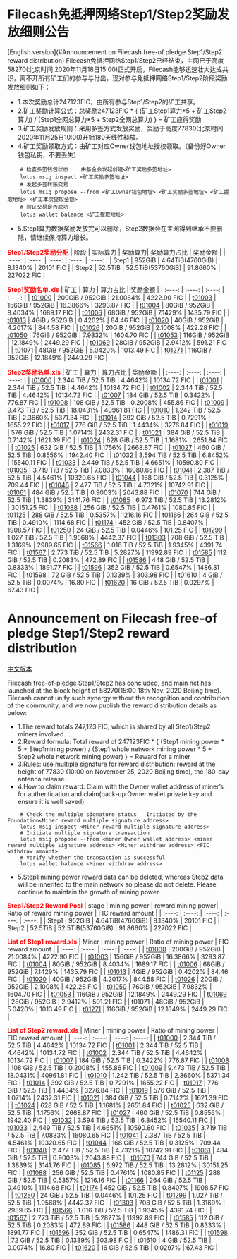 # Filecash免抵押网络Step1/Step2奖励发放细则公告
[English version](#Announcement on Filecash free-of pledge Step1/Step2 reward distribution)
Filecash免抵押网络Step1/Step2已经结束，主网已于高度58270(北京时间 2020年11月18日15:00)正式开启，Filecash能够迅速壮大达成共识，离不开所有矿工们的参与与付出，现对参与免抵押网络Step1/Step2阶段奖励发放细则如下：
- 1.本次奖励总计247123FIC，由所有参与Step1/Step2的矿工共享。
- 2.矿工奖励计算公式：总奖励247123FIC \* { (矿工Step1算力\*5 + 矿工Step2算力) / (Step1全网总算力\*5 + Step2全网总算力) } = 矿工应得奖励 
- 3.矿工奖励发放规则：采用多签方式发放奖励，奖励于高度77830(北京时间 2020年11月25日10:00)开始180天线性释放。
- 4.矿工奖励领取方式：由矿工对应Owner钱包地址授权领取。（备份好Owner钱包私钥，不要丢失）
```
    # 检查多签钱包状态    由基金会发起创建<矿工奖励多签地址>
    lotus msig inspect <矿工奖励多签地址>
    # 发起多签转账交易
    lotus msig propose --from <矿工Owner钱包地址> <矿工奖励多签地址> <矿工提取地址> <矿工本次提取金额>
    # 验证交易是否成功
    lotus wallet balance <矿工提取地址>
```
- 5.Step1算力数据奖励发放完可以删除，Step2数据会在主网得到继承不要删除，请继续保持算力增长。

<font color='red'> **Step1/Step2奖励分配** </font>
| 阶段 | 实际算力 | 奖励算力| 奖励算力占比 | 奖励金额 |
| :----: | :----: | :----: | :----: | :----: |
| Step1 | 952GiB | 4.64TiB(4760GiB) | 8.1340% | 20101 FIC |
| Step2 | 52.5TiB | 52.5TiB(53760GiB) | 91.8660% | 227022 FIC |

<font color='red'> **Step1奖励名单.xls** </font>
| 矿工 | 算力 | 算力占比 | 奖励金额 |
| :----: | :----: | :----: | :----: |
| [t01000](t3sfaxzmnhqim5sdpi4trk2idd7btbbz5s43hrivqh3vemfqg2okmpvksu5e5cfhvlo6n7yaweutuy5d4wmrbq) | 200GiB / 952GiB | 21.0084% | 4222.90 FIC |
| [t01003](t3sg75u7lyffzj26g7v7ayy7hyd3c6vl3q73wqkupusnedxy5wwjaoviekuykvlbglbypb74bzb2t3fca4ulia) | 156GiB / 952GiB | 16.3866% | 3293.87 FIC |
| [t01004](t3wspwousyffohqyk37zemlagcuwmnuvxxq7wokanb3g3zrg2x3ikemyiuzrtmivfk2gsd5xgmwd2x3lo2uzua) | 80GiB / 952GiB | 8.4034% | 1689.17 FIC |
| [t01006](t3w77okjd43oi2znt556hro66he34xjflkpzx7fgdown4mmufo7msfugfuqszcqki6n4an5jz36jtacshvjvlq) | 68GiB / 952GiB | 7.1429% | 1435.79 FIC |
| [t01013](t3ucvwuznc6usaowcqcldyyjhjxycv6piaj23dbyml4imb7djewxrabs6m62ukdts6c35nbo6mfe4cuijg5ptq) | 4GiB / 952GiB | 0.4202% | 84.46 FIC |
| [t01020](t3wu3lv6z2io57mbzd7khrgp6qfskzx2sheoktfjqinvwg5ytthnlgj7w3xoebfqoaoyffi2mt5jutvh3w3wsa) | 40GiB / 952GiB | 4.2017% | 844.58 FIC |
| [t01026](t3syvyrjg2f5sjph3pv7dtb2boffinyfbsuqekwib2t2nzpofasaypwjxlxueapho6qzzjepzaghjjbc3h2a5q) | 20GiB / 952GiB | 2.1008% | 422.28 FIC |
| [t01050](t3um6uroamrzsyijvcgyupuatqpbt4k3tqlq3j67dycv4fy7nup3yg7ps75y5yqwmkpqmxy34fqzvmgvjndc3q) | 76GiB / 952GiB | 7.9832% | 1604.70 FIC |
| [t01053](t3xbxicx7573x33xivdcglt3hid5hhw3j7eidzomtqhh3sjbpitivzihbc25pafarzfj3zkytz7sqr4t6tqnga) | 116GiB / 952GiB | 12.1849% | 2449.29 FIC |
| [t01069](t3rtiahhnskiqwrgxrezd3klnqs2fg32fnqvtyu2i2uj7hzcbz2teah2aj5edwbyjct6qq7nnwmcrv7u3fkk7q) | 28GiB / 952GiB | 2.9412% | 591.21 FIC |
| t01071 | 48GiB / 952GiB | 5.0420% | 1013.49 FIC |
| [t01271](t3q7evyceeogbr3tf4f6y6ewg7ziiypwyq5s5oabe56byxdoyxtkk5gfjifcjodlptihan6zhz2xsmpso4cjxa) | 116GiB / 952GiB | 12.1849% | 2449.29 FIC |



<font color='red'> **Step2奖励名单.xls** </font>
| 矿工 | 算力 | 算力占比 | 奖励金额 |
| :----: | :----: | :----: | :----: |
| [t01000](t3sfaxzmnhqim5sdpi4trk2idd7btbbz5s43hrivqh3vemfqg2okmpvksu5e5cfhvlo6n7yaweutuy5d4wmrbq) | 2.344 TiB / 52.5 TiB | 4.4642% | 10134.72 FIC |
| [t01001](t3wltd7baxkdapvgiwanekul2sobtfzdc36vrecm2it3ebfwxt2eathk6ecigumv76pu767xkky4qg5xurmlnq) | 2.344 TiB / 52.5 TiB | 4.4642% | 10134.72 FIC |
| [t01002](t3szmtx2vplkdlm6rmvhksxxub3i76d3uoy3pjxypmx4apxrw456agm53ortsid527k7jqtvugo6zd6mc3khja) | 2.344 TiB / 52.5 TiB | 4.4642% | 10134.72 FIC |
| [t01007](t3wapsoxsc5naclbw7p2mngrdweundxuee3wzkgyjvjbsemxqw3fn2lxezlqthegnnbcydakx3emfav3izk7la) | 184 GiB / 52.5 TiB | 0.3422% | 776.87 FIC |
| [t01008](t3te35qp3eht4grbioph4h7oezbkk4pexoagn3aedbhgltavne6z3vgxzcrd63qf3pwa22n2awtpysygqzoeha) | 108 GiB / 52.5 TiB | 0.2008% | 455.86 FIC |
| [t01009](t3ufv77l4gubomuzuchgahs5de5o7kfam3oysknveyygcqoh4cn23aoubn4fwd2y72ph2mavlbjwt4ihgkkynq) | 9.473 TiB / 52.5 TiB | 18.0431% | 40961.81 FIC |
| [t01010](t3r2env6bky6i5xv5xo4vyhmmiurfpglu3jqh57lz5pkzjdhivgebrskw34mobrbls4jmk5lpxauzucfc63ysq) | 1.242 TiB / 52.5 TiB | 2.3660% | 5371.34 FIC |
| [t01014](t3srxuqd6khbbhwlx7tmtfreoxjacyivc7j3brk7pptluyfuh7smcqtlpzecavopyox76rrrvown6rwyaz6rha) | 392 GiB / 52.5 TiB | 0.7291% | 1655.22 FIC |
| [t01017](t3rd5wt3nbtolapaitecain4k4lfjkipsgjgoocwfhobuansjsewoc6bcjvtpyxsv6idwxejcrdqe6tnv2ilta) | 776 GiB / 52.5 TiB | 1.4434% | 3276.84 FIC |
| [t01019](t3wzhghdjyfrqtaxb6fqehyrxbyddks24bcmb5qnfnbsclujmz3mgwfcntnizbz75gvrlzibwnm4aeeiz224lq) | 576 GiB / 52.5 TiB | 1.0714% | 2432.31 FIC |
| [t01021](t3qe5izq5ehykaznz6z5jgrhmgroclwrqojfqgb4bba576ums6ada6lzqtxv2opgvg33q7c7ctd7clqob5djwa) | 384 GiB / 52.5 TiB | 0.7142% | 1621.39 FIC |
| [t01024](t3uubx3tyiipxwe4zatlyyjn7uv7brystacw4nlimbp76k3pyy5xwxdqov4ed56ce2a5js47b5jd5pbbpxc4ra) | 628 GiB / 52.5 TiB | 1.1681% | 2651.84 FIC |
| [t01025](t3r3hbmp5vnmcth6e322v4ofaishwmgezihp3phqi6ujvxnqajfcbilyysimiijseaojohnl2n3gsociwxjnla) | 632 GiB / 52.5 TiB | 1.1756% | 2668.87 FIC |
| [t01027](t3rskmjdb44fj56n6lmmt4scjw7jurg6aoxs7247ntw5a2kxbegknc6ot4nzfgxjfhqctw3khkrdbo5xc7f77a) | 460 GiB / 52.5 TiB | 0.8556% | 1942.40 FIC |
| [t01032](t3xcaxqcyo22vgcgcp4ozcfu43afjcr4hshz7qjttyuajn3gaulue3lhyuwzkkygs4vweonfkpxa6fkrch3nza) | 3.594 TiB / 52.5 TiB | 6.8452% | 15540.11 FIC |
| [t01033](t3v2ikauf6i3bedjswfpoqu33fmo3zia65hml2lzkxtvshesxxd2eygrzml26sf27l4xnugf6fakneihis2aiq) | 2.449 TiB / 52.5 TiB | 4.6651% | 10590.80 FIC |
| [t01035](t3w37cb25yepuuhgm5gdilbxqyx2tcl63fju6elnhylfxpylkmcjipsf3vqpsvel5ffqgodkx5mnbphmanov3a) | 3.719 TiB / 52.5 TiB | 7.0833% | 16080.65 FIC |
| [t01041](t3rwrzsynvvsb5mkzhi6af7vzt4sijgsldhxzz45d6ydiio6ae2xm264qhfo6eg5jiqb3jzhybbixp27yorj4q) | 2.387 TiB / 52.5 TiB | 4.5461% | 10320.65 FIC |
| [t01044](t3r2nxi7v6s3gofz4ezr2baqhlgsyokqpy2qxfplf3dne3n77sswevxdm5vi2dccdhnqlnoa36x4nu22p3edva) | 168 GiB / 52.5 TiB | 0.3125% | 709.44 FIC |
| [t01048](t3ra5cmeb77dc4dwoa2levmtxvh55c3de4kmz24k4aakg3xjly5q3emavemgjycoq436oovpp3wf6o2ejdc4nq) | 2.477 TiB / 52.5 TiB | 4.7321% | 10742.91 FIC |
| [t01061](t3urfp5l764nr7xx4eoionp7cvf3xadbtghg4wus3m6tk2w3pci4zxzfg5bu55hqr2io2ur4dj4i2umnrsjmga) | 484 GiB / 52.5 TiB | 0.9003% | 2043.88 FIC |
| [t01070](t3rxhuk3qs7bpoencz5dkktoeawby3y2se57qojs3oa7rpd75xamya4iv4rskadmcexbdlvv33m4fo7zjjiyra) | 744 GiB / 52.5 TiB | 1.3839% | 3141.76 FIC |
| [t01085](t3ugok5c4acoy5ulr3tixf7yx75dkm2vynba3o4sbkc5jbbip5nsoi5oml5zlhg7qalxdkquygu22uycxfn35a) | 6.972 TiB / 52.5 TiB | 13.2812% | 30151.25 FIC |
| [t01088](t3q42ytsont3hdtxhlcswpqkwqcy7dlklgwss267onawnn5vnpalyxu6fu42znq7esrrgr3peuuh35prtwsqtq) | 256 GiB / 52.5 TiB | 0.4761% | 1080.85 FIC |
| [t01125](t3wxdiwxvo2iowxzj4n4tihy5se3ekdbiuuz3cm2vbclx4xm2oje7avzgdyc6yuo2ubeh3ppyqmf42o7hqmkoq) | 288 GiB / 52.5 TiB | 0.5357% | 1216.16 FIC |
| [t01166](t3ubuw2ofm6lmqtmv5tcjs6okgx57gey5sy37376s6uqgmckcn27cler4ixbzutbmflz2ozhmx6nzsozql4paa) | 264 GiB / 52.5 TiB | 0.4910% | 1114.68 FIC |
| [t01174](t3r4kbntttc7gz64wofa4kngyk6t6vunozke3toswebxv443c4rlgs4557y5lxtnjen3of2nxjfuo7mbetiv7q) | 452 GiB / 52.5 TiB | 0.8407% | 1908.57 FIC |
| [t01250](t3xg5a7fcfav66kltwexgxq7qlmabkh4pedto4i2dzo2nchz3acnexnzegd35jauxqgs7p55jk4ie2yp3oblda) | 24 GiB / 52.5 TiB | 0.0446% | 101.25 FIC |
| [t01299](t3r3rzyfpta47k6jkmgo7od54t5sfhprfm3rjjhin34knecq2ixzgkc32oqok7y5zlble7l7kohvfyrelkw7tq) | 1.027 TiB / 52.5 TiB | 1.9568% | 4442.37 FIC |
| [t01303](t3un2lk47evqj3piwecohrnir642cpklrf5wovb6bifks257jystvfmfscdjgs7efrkqxerdeltkiqo7rzts4a) | 708 GiB / 52.5 TiB | 1.3169% | 2989.65 FIC |
| [t01566](t3tags7odokjkh34cgkeayodb4zo3hx5xj6sa64isgwbrnlsncpif3vrdxq23huwrqijhdsvlk76sdd6gnafga) | 1.016 TiB / 52.5 TiB | 1.9345% | 4391.74 FIC |
| [t01567](t3qmnmqj5j65fiwbxlhbd6ag6cp5jwbp2pkrntuzeike7qa5wptqmjisqd7vcaj3ikw2nsnjzzadasmdq2vi6q) | 2.773 TiB / 52.5 TiB | 5.2827% | 11992.89 FIC |
| [t01585](t3vb6q24ipfyebgbdizhjmrxyggjuvbsdguwwp63r3cvtar63ahmzv6tdv2dllg77ovo3ky4fxioe7cfaxgdga) | 112 GiB / 52.5 TiB | 0.2083% | 472.89 FIC |
| [t01586](t3teh7nnjoenr4psfvz6x6mrk453vdrpkisl6mu3h6236su4dz4jjdkdp34yxu3tbqvpgb3esiwdscfgigixiq) | 448 GiB / 52.5 TiB | 0.8333% | 1891.77 FIC |
| [t01596](t3xh2yn5fdn3lzkq54mikeagw63twudw3urelrtugl5yiuo7uzfgvy2o5othb4hun4kq6s5zvwtfhewobtkmna) | 352 GiB / 52.5 TiB | 0.6547% | 1486.31 FIC |
| [t01598](t3xbibubwiibrzs2ono3vywbukdozu7ov4lfhyhm7lkmf26tee4ri4ix5ecxhvzdtamikl2ynmvaraak6bstnq) | 72 GiB / 52.5 TiB | 0.1339% | 303.98 FIC |
| [t01610](t3xajpt2ugojvuolfzccqzopp7cfmll462freh3xzzanbpdu255stcvv47t4zs3zygjstsc5emerexcp6vx64a) | 4 GiB / 52.5 TiB | 0.0074% | 16.80 FIC |
| [t01620](t3tfjoadsault72g756535gxmx6cng5e2ie4i22tx3e4crc34nr2gcuw4sn7raujs45njs2wl3argbchu4akwa) | 16 GiB / 52.5 TiB | 0.0297% | 67.43 FIC |



# Announcement on Filecash free-of pledge Step1/Step2 reward distribution

[中文版本](#Filecash免抵押网络Step1/Step2奖励发放细则公告)

Filecash free-of-pledge Step1/Step2 has concluded, and main net has launched at the block height of 58270(15:00 18th Nov. 2020 Beijing time). Filecash cannot unify such synergy without the recognition and contribution of the community, and we now publish the reward distribution details as below:
- 1.The reward totals 247,123 FIC, which is shared by all Step1/Step2 miners involved.
- 2.Reward formula: Total reward of 247123FIC * { (Step1 mining power \* 5 + Step1mining power) / (Step1 whole network mining power \* 5 + Step2 whole network mining power) } = Reward for a miner
- 3.Rules: use multiple signature for reward distribution; reward at the height of 77830 (10:00 on November 25, 2020 Beijing time), the 180-day antenna release.
- 4.How to claim reward: Claim with the Owner wallet address of miner’s for authentication and claim(back-up Owner wallet private key and ensure it is well saved)
```
    # Check the multiple signature status   Initiated by the Foundation<Miner reward multiple signature address>
    lotus msig inspect <Miner reward multiple signature address>
    # Initiate multiple signature transaction
    lotus msig propose --from <miner Owner wallet address> <miner reward multiple signature address> <Miner withdraw address> <FIC withdraw amount>
    # Verify whether the transaction is successful
    lotus wallet balance <Miner withdraw address>
```
- 5.Step1 mining power reward data can be deleted, whereas Step2 data will be inherited to the main network so please do not delete. Please continue to maintain the growth of mining power.


<font color='red'> **Step1/Step2 Reward Pool** </font>
| stage | mining power | reward mining power| Ratio of reward mining power | FIC reward amount |
| :----: | :----: | :----: | :----: | :----: |
| Step1 | 952GiB | 4.64TiB(4760GiB) | 8.1340% | 20101 FIC |
| Step2 | 52.5TiB | 52.5TiB(53760GiB) | 91.8660% | 227022 FIC |

<font color='red'> **List of Step1 reward.xls** </font>
| Miner | mining power | Ratio of mining power | FIC reward amount |
| :----: | :----: | :----: | :----: |
| [t01000](t3sfaxzmnhqim5sdpi4trk2idd7btbbz5s43hrivqh3vemfqg2okmpvksu5e5cfhvlo6n7yaweutuy5d4wmrbq) | 200GiB / 952GiB | 21.0084% | 4222.90 FIC |
| [t01003](t3sg75u7lyffzj26g7v7ayy7hyd3c6vl3q73wqkupusnedxy5wwjaoviekuykvlbglbypb74bzb2t3fca4ulia) | 156GiB / 952GiB | 16.3866% | 3293.87 FIC |
| [t01004](t3wspwousyffohqyk37zemlagcuwmnuvxxq7wokanb3g3zrg2x3ikemyiuzrtmivfk2gsd5xgmwd2x3lo2uzua) | 80GiB / 952GiB | 8.4034% | 1689.17 FIC |
| [t01006](t3w77okjd43oi2znt556hro66he34xjflkpzx7fgdown4mmufo7msfugfuqszcqki6n4an5jz36jtacshvjvlq) | 68GiB / 952GiB | 7.1429% | 1435.79 FIC |
| [t01013](t3ucvwuznc6usaowcqcldyyjhjxycv6piaj23dbyml4imb7djewxrabs6m62ukdts6c35nbo6mfe4cuijg5ptq) | 4GiB / 952GiB | 0.4202% | 84.46 FIC |
| [t01020](t3wu3lv6z2io57mbzd7khrgp6qfskzx2sheoktfjqinvwg5ytthnlgj7w3xoebfqoaoyffi2mt5jutvh3w3wsa) | 40GiB / 952GiB | 4.2017% | 844.58 FIC |
| [t01026](t3syvyrjg2f5sjph3pv7dtb2boffinyfbsuqekwib2t2nzpofasaypwjxlxueapho6qzzjepzaghjjbc3h2a5q) | 20GiB / 952GiB | 2.1008% | 422.28 FIC |
| [t01050](t3um6uroamrzsyijvcgyupuatqpbt4k3tqlq3j67dycv4fy7nup3yg7ps75y5yqwmkpqmxy34fqzvmgvjndc3q) | 76GiB / 952GiB | 7.9832% | 1604.70 FIC |
| [t01053](t3xbxicx7573x33xivdcglt3hid5hhw3j7eidzomtqhh3sjbpitivzihbc25pafarzfj3zkytz7sqr4t6tqnga) | 116GiB / 952GiB | 12.1849% | 2449.29 FIC |
| [t01069](t3rtiahhnskiqwrgxrezd3klnqs2fg32fnqvtyu2i2uj7hzcbz2teah2aj5edwbyjct6qq7nnwmcrv7u3fkk7q) | 28GiB / 952GiB | 2.9412% | 591.21 FIC |
| t01071 | 48GiB / 952GiB | 5.0420% | 1013.49 FIC |
| [t01271](t3q7evyceeogbr3tf4f6y6ewg7ziiypwyq5s5oabe56byxdoyxtkk5gfjifcjodlptihan6zhz2xsmpso4cjxa) | 116GiB / 952GiB | 12.1849% | 2449.29 FIC |


<font color='red'> **List of Step2 reward.xls** </font>
| Miner | mining power | Ratio of mining power | FIC reward amount |
| :----: | :----: | :----: | :----: |
| [t01000](t3sfaxzmnhqim5sdpi4trk2idd7btbbz5s43hrivqh3vemfqg2okmpvksu5e5cfhvlo6n7yaweutuy5d4wmrbq) | 2.344 TiB / 52.5 TiB | 4.4642% | 10134.72 FIC |
| [t01001](t3wltd7baxkdapvgiwanekul2sobtfzdc36vrecm2it3ebfwxt2eathk6ecigumv76pu767xkky4qg5xurmlnq) | 2.344 TiB / 52.5 TiB | 4.4642% | 10134.72 FIC |
| [t01002](t3szmtx2vplkdlm6rmvhksxxub3i76d3uoy3pjxypmx4apxrw456agm53ortsid527k7jqtvugo6zd6mc3khja) | 2.344 TiB / 52.5 TiB | 4.4642% | 10134.72 FIC |
| [t01007](t3wapsoxsc5naclbw7p2mngrdweundxuee3wzkgyjvjbsemxqw3fn2lxezlqthegnnbcydakx3emfav3izk7la) | 184 GiB / 52.5 TiB | 0.3422% | 776.87 FIC |
| [t01008](t3te35qp3eht4grbioph4h7oezbkk4pexoagn3aedbhgltavne6z3vgxzcrd63qf3pwa22n2awtpysygqzoeha) | 108 GiB / 52.5 TiB | 0.2008% | 455.86 FIC |
| [t01009](t3ufv77l4gubomuzuchgahs5de5o7kfam3oysknveyygcqoh4cn23aoubn4fwd2y72ph2mavlbjwt4ihgkkynq) | 9.473 TiB / 52.5 TiB | 18.0431% | 40961.81 FIC |
| [t01010](t3r2env6bky6i5xv5xo4vyhmmiurfpglu3jqh57lz5pkzjdhivgebrskw34mobrbls4jmk5lpxauzucfc63ysq) | 1.242 TiB / 52.5 TiB | 2.3660% | 5371.34 FIC |
| [t01014](t3srxuqd6khbbhwlx7tmtfreoxjacyivc7j3brk7pptluyfuh7smcqtlpzecavopyox76rrrvown6rwyaz6rha) | 392 GiB / 52.5 TiB | 0.7291% | 1655.22 FIC |
| [t01017](t3rd5wt3nbtolapaitecain4k4lfjkipsgjgoocwfhobuansjsewoc6bcjvtpyxsv6idwxejcrdqe6tnv2ilta) | 776 GiB / 52.5 TiB | 1.4434% | 3276.84 FIC |
| [t01019](t3wzhghdjyfrqtaxb6fqehyrxbyddks24bcmb5qnfnbsclujmz3mgwfcntnizbz75gvrlzibwnm4aeeiz224lq) | 576 GiB / 52.5 TiB | 1.0714% | 2432.31 FIC |
| [t01021](t3qe5izq5ehykaznz6z5jgrhmgroclwrqojfqgb4bba576ums6ada6lzqtxv2opgvg33q7c7ctd7clqob5djwa) | 384 GiB / 52.5 TiB | 0.7142% | 1621.39 FIC |
| [t01024](t3uubx3tyiipxwe4zatlyyjn7uv7brystacw4nlimbp76k3pyy5xwxdqov4ed56ce2a5js47b5jd5pbbpxc4ra) | 628 GiB / 52.5 TiB | 1.1681% | 2651.84 FIC |
| [t01025](t3r3hbmp5vnmcth6e322v4ofaishwmgezihp3phqi6ujvxnqajfcbilyysimiijseaojohnl2n3gsociwxjnla) | 632 GiB / 52.5 TiB | 1.1756% | 2668.87 FIC |
| [t01027](t3rskmjdb44fj56n6lmmt4scjw7jurg6aoxs7247ntw5a2kxbegknc6ot4nzfgxjfhqctw3khkrdbo5xc7f77a) | 460 GiB / 52.5 TiB | 0.8556% | 1942.40 FIC |
| [t01032](t3xcaxqcyo22vgcgcp4ozcfu43afjcr4hshz7qjttyuajn3gaulue3lhyuwzkkygs4vweonfkpxa6fkrch3nza) | 3.594 TiB / 52.5 TiB | 6.8452% | 15540.11 FIC |
| [t01033](t3v2ikauf6i3bedjswfpoqu33fmo3zia65hml2lzkxtvshesxxd2eygrzml26sf27l4xnugf6fakneihis2aiq) | 2.449 TiB / 52.5 TiB | 4.6651% | 10590.80 FIC |
| [t01035](t3w37cb25yepuuhgm5gdilbxqyx2tcl63fju6elnhylfxpylkmcjipsf3vqpsvel5ffqgodkx5mnbphmanov3a) | 3.719 TiB / 52.5 TiB | 7.0833% | 16080.65 FIC |
| [t01041](t3rwrzsynvvsb5mkzhi6af7vzt4sijgsldhxzz45d6ydiio6ae2xm264qhfo6eg5jiqb3jzhybbixp27yorj4q) | 2.387 TiB / 52.5 TiB | 4.5461% | 10320.65 FIC |
| [t01044](t3r2nxi7v6s3gofz4ezr2baqhlgsyokqpy2qxfplf3dne3n77sswevxdm5vi2dccdhnqlnoa36x4nu22p3edva) | 168 GiB / 52.5 TiB | 0.3125% | 709.44 FIC |
| [t01048](t3ra5cmeb77dc4dwoa2levmtxvh55c3de4kmz24k4aakg3xjly5q3emavemgjycoq436oovpp3wf6o2ejdc4nq) | 2.477 TiB / 52.5 TiB | 4.7321% | 10742.91 FIC |
| [t01061](t3urfp5l764nr7xx4eoionp7cvf3xadbtghg4wus3m6tk2w3pci4zxzfg5bu55hqr2io2ur4dj4i2umnrsjmga) | 484 GiB / 52.5 TiB | 0.9003% | 2043.88 FIC |
| [t01070](t3rxhuk3qs7bpoencz5dkktoeawby3y2se57qojs3oa7rpd75xamya4iv4rskadmcexbdlvv33m4fo7zjjiyra) | 744 GiB / 52.5 TiB | 1.3839% | 3141.76 FIC |
| [t01085](t3ugok5c4acoy5ulr3tixf7yx75dkm2vynba3o4sbkc5jbbip5nsoi5oml5zlhg7qalxdkquygu22uycxfn35a) | 6.972 TiB / 52.5 TiB | 13.2812% | 30151.25 FIC |
| [t01088](t3q42ytsont3hdtxhlcswpqkwqcy7dlklgwss267onawnn5vnpalyxu6fu42znq7esrrgr3peuuh35prtwsqtq) | 256 GiB / 52.5 TiB | 0.4761% | 1080.85 FIC |
| [t01125](t3wxdiwxvo2iowxzj4n4tihy5se3ekdbiuuz3cm2vbclx4xm2oje7avzgdyc6yuo2ubeh3ppyqmf42o7hqmkoq) | 288 GiB / 52.5 TiB | 0.5357% | 1216.16 FIC |
| [t01166](t3ubuw2ofm6lmqtmv5tcjs6okgx57gey5sy37376s6uqgmckcn27cler4ixbzutbmflz2ozhmx6nzsozql4paa) | 264 GiB / 52.5 TiB | 0.4910% | 1114.68 FIC |
| [t01174](t3r4kbntttc7gz64wofa4kngyk6t6vunozke3toswebxv443c4rlgs4557y5lxtnjen3of2nxjfuo7mbetiv7q) | 452 GiB / 52.5 TiB | 0.8407% | 1908.57 FIC |
| [t01250](t3xg5a7fcfav66kltwexgxq7qlmabkh4pedto4i2dzo2nchz3acnexnzegd35jauxqgs7p55jk4ie2yp3oblda) | 24 GiB / 52.5 TiB | 0.0446% | 101.25 FIC |
| [t01299](t3r3rzyfpta47k6jkmgo7od54t5sfhprfm3rjjhin34knecq2ixzgkc32oqok7y5zlble7l7kohvfyrelkw7tq) | 1.027 TiB / 52.5 TiB | 1.9568% | 4442.37 FIC |
| [t01303](t3un2lk47evqj3piwecohrnir642cpklrf5wovb6bifks257jystvfmfscdjgs7efrkqxerdeltkiqo7rzts4a) | 708 GiB / 52.5 TiB | 1.3169% | 2989.65 FIC |
| [t01566](t3tags7odokjkh34cgkeayodb4zo3hx5xj6sa64isgwbrnlsncpif3vrdxq23huwrqijhdsvlk76sdd6gnafga) | 1.016 TiB / 52.5 TiB | 1.9345% | 4391.74 FIC |
| [t01567](t3qmnmqj5j65fiwbxlhbd6ag6cp5jwbp2pkrntuzeike7qa5wptqmjisqd7vcaj3ikw2nsnjzzadasmdq2vi6q) | 2.773 TiB / 52.5 TiB | 5.2827% | 11992.89 FIC |
| [t01585](t3vb6q24ipfyebgbdizhjmrxyggjuvbsdguwwp63r3cvtar63ahmzv6tdv2dllg77ovo3ky4fxioe7cfaxgdga) | 112 GiB / 52.5 TiB | 0.2083% | 472.89 FIC |
| [t01586](t3teh7nnjoenr4psfvz6x6mrk453vdrpkisl6mu3h6236su4dz4jjdkdp34yxu3tbqvpgb3esiwdscfgigixiq) | 448 GiB / 52.5 TiB | 0.8333% | 1891.77 FIC |
| [t01596](t3xh2yn5fdn3lzkq54mikeagw63twudw3urelrtugl5yiuo7uzfgvy2o5othb4hun4kq6s5zvwtfhewobtkmna) | 352 GiB / 52.5 TiB | 0.6547% | 1486.31 FIC |
| [t01598](t3xbibubwiibrzs2ono3vywbukdozu7ov4lfhyhm7lkmf26tee4ri4ix5ecxhvzdtamikl2ynmvaraak6bstnq) | 72 GiB / 52.5 TiB | 0.1339% | 303.98 FIC |
| [t01610](t3xajpt2ugojvuolfzccqzopp7cfmll462freh3xzzanbpdu255stcvv47t4zs3zygjstsc5emerexcp6vx64a) | 4 GiB / 52.5 TiB | 0.0074% | 16.80 FIC |
| [t01620](t3tfjoadsault72g756535gxmx6cng5e2ie4i22tx3e4crc34nr2gcuw4sn7raujs45njs2wl3argbchu4akwa) | 16 GiB / 52.5 TiB | 0.0297% | 67.43 FIC |

